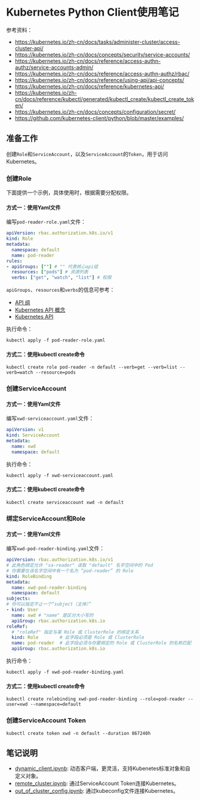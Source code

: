 # Kubernetes Python Client使用笔记

参考资料：

- <https://kubernetes.io/zh-cn/docs/tasks/administer-cluster/access-cluster-api/>
- <https://kubernetes.io/zh-cn/docs/concepts/security/service-accounts/>
- <https://kubernetes.io/zh-cn/docs/reference/access-authn-authz/service-accounts-admin/>
- <https://kubernetes.io/zh-cn/docs/reference/access-authn-authz/rbac/>
- <https://kubernetes.io/zh-cn/docs/reference/using-api/api-concepts/>
- <https://kubernetes.io/zh-cn/docs/reference/kubernetes-api/>
- <https://kubernetes.io/zh-cn/docs/reference/kubectl/generated/kubectl_create/kubectl_create_token/>
- <https://kubernetes.io/zh-cn/docs/concepts/configuration/secret/>
- <https://github.com/kubernetes-client/python/blob/master/examples/>

## 准备工作

创建`Role`和`ServiceAccount`，以及`ServiceAccount`的`Token`，用于访问Kubernetes。

### 创建Role

下面提供一个示例，具体使用时，根据需要分配权限。

#### 方式一：使用Yaml文件

编写`pod-reader-role.yaml`文件：

```yaml
apiVersion: rbac.authorization.k8s.io/v1
kind: Role
metadata:
  namespace: default
  name: pod-reader
rules:
- apiGroups: [""] # "" 代表核心api组
  resources: ["pods"] # 资源列表
  verbs: ["get", "watch", "list"] # 权限
```

`apiGroups`、`resources`和`verbs`的信息可参考：

- [API 组](https://kubernetes.io/zh-cn/docs/reference/using-api/#api-groups)
- [Kubernetes API 概念](https://kubernetes.io/zh-cn/docs/reference/using-api/api-concepts/)
- [Kubernetes API](https://kubernetes.io/zh-cn/docs/reference/kubernetes-api/)

执行命令：

```shell
kubectl apply -f pod-reader-role.yaml
```

#### 方式二：使用kubectl create命令

```shell
kubectl create role pod-reader -n default --verb=get --verb=list --verb=watch --resource=pods
```

### 创建ServiceAccount

#### 方式一：使用Yaml文件

编写`xwd-serviceaccount.yaml`文件：

```yaml
apiVersion: v1
kind: ServiceAccount
metadata:
  name: xwd
  namespace: default
```

执行命令：

```shell
kubectl apply -f xwd-serviceaccount.yaml
```

#### 方式二：使用kubectl create命令

```shell
kubectl create serviceaccount xwd -n default
```

### 绑定ServiceAccount和Role

#### 方式一：使用Yaml文件

编写`xwd-pod-reader-binding.yaml`文件：

```yaml
apiVersion: rbac.authorization.k8s.io/v1
# 此角色绑定允许 "sa-reader" 读取 "default" 名字空间中的 Pod
# 你需要在该名字空间中有一个名为 “pod-reader” 的 Role
kind: RoleBinding
metadata:
  name: xwd-pod-reader-binding
  namespace: default
subjects:
# 你可以指定不止一个“subject（主体）”
- kind: User
  name: xwd # "name" 是区分大小写的
  apiGroup: rbac.authorization.k8s.io
roleRef:
  # "roleRef" 指定与某 Role 或 ClusterRole 的绑定关系
  kind: Role        # 此字段必须是 Role 或 ClusterRole
  name: pod-reader  # 此字段必须与你要绑定的 Role 或 ClusterRole 的名称匹配
  apiGroup: rbac.authorization.k8s.io
```

执行命令：

```shell
kubectl apply -f xwd-pod-reader-binding.yaml
```

#### 方式二：使用kubectl create命令

```shell
kubectl create rolebinding xwd-pod-reader-binding --role=pod-reader --user=xwd --namespace=default
```

### 创建ServiceAccount Token

```shell
kubectl create token xwd -n default --duration 867240h
```

## 笔记说明

- [dynamic_client.ipynb](dynamic_client.ipynb): 动态客户端，更灵活，支持Kubenetes标准对象和自定义对象。
- [remote_cluster.ipynb](remote_cluster.ipynb): 通过ServiceAccount Token连接Kubernetes。
- [out_of_cluster_config.ipynb](out_of_cluster_config.ipynb): 通过kubeconfig文件连接Kubernetes。
